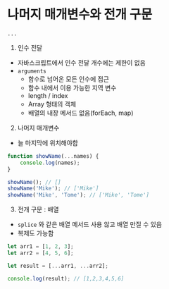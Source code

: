 # 나머지 매개변수와 전개 구문
`...`
1. 인수 전달
- 자바스크립트에서 인수 전달 개수에는 제한이 없음
- `arguments`
  - 함수로 넘어온 모든 인수에 접근
  - 함수 내에서 이용 가능한 지역 변수
  - length / index
  - Array 형태의 객체
  - 배열의 내장 메서드 없음(forEach, map)
2. 나머지 매개변수
- 늘 마지막에 위치해야함
```javascript
function showName(...names) {
    console.log(names);
}

showName(); // []
showName('Mike'); // ['Mike'] 
showName('Mike', 'Tome'); // ['Mike', 'Tome']
```
3. 전개 구문 : 배열
- `splice` 와 같은 배열 메서드 사용 않고 배열 만질 수 있음
- 복제도 가능함
```javascript
let arr1 = [1, 2, 3];
let arr2 = [4, 5, 6];

let result = [...arr1, ...arr2];

console.log(result); // [1,2,3,4,5,6]
```
